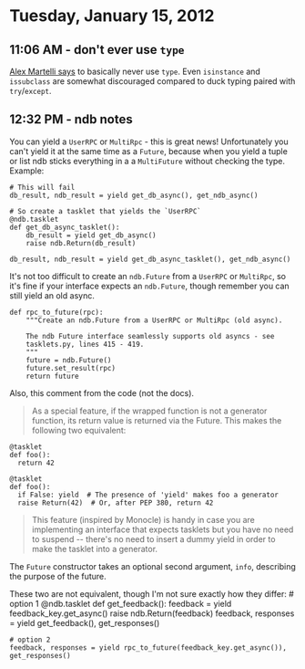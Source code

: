 # Tuesday, January 15, 2012

## 11:06 AM - don't ever use `type`

[Alex Martelli says](http://stackoverflow.com/a/1549854) to basically never use
`type`. Even `isinstance` and `issubclass` are somewhat discouraged compared to
duck typing paired with `try`/`except`.

## 12:32 PM - ndb notes

You can yield a `UserRPC` or `MultiRpc` - this is great news! Unfortunately you
can't yield it at the same time as a `Future`, because when you yield a tuple
or list ndb sticks everything in a a `MultiFuture` without checking the type.
Example:

    # This will fail
    db_result, ndb_result = yield get_db_async(), get_ndb_async()

    # So create a tasklet that yields the `UserRPC`
    @ndb.tasklet
    def get_db_async_tasklet():
        db_result = yield get_db_async()
        raise ndb.Return(db_result)

    db_result, ndb_result = yield get_db_async_tasklet(), get_ndb_async()

It's not too difficult to create an `ndb.Future` from a `UserRPC` or
`MultiRpc`, so it's fine if your interface expects an `ndb.Future`, though
remember you can still yield an old async.

    def rpc_to_future(rpc):
        """Create an ndb.Future from a UserRPC or MultiRpc (old async).

        The ndb Future interface seamlessly supports old asyncs - see
        tasklets.py, lines 415 - 419.
        """
        future = ndb.Future()
        future.set_result(rpc)
        return future

Also, this comment from the code (not the docs).

> As a special feature, if the wrapped function is not a generator function,
> its return value is returned via the Future.  This makes the following two
> equivalent:

    @tasklet
    def foo():
      return 42
  
    @tasklet
    def foo():
      if False: yield  # The presence of 'yield' makes foo a generator
      raise Return(42)  # Or, after PEP 380, return 42

> This feature (inspired by Monocle) is handy in case you are implementing an
> interface that expects tasklets but you have no need to suspend -- there's no
> need to insert a dummy yield in order to make the tasklet into a generator.

The `Future` constructor takes an optional second argument, `info`, describing
the purpose of the future.

These two are not equivalent, though I'm not sure exactly how they differ:
    # option 1
    @ndb.tasklet
    def get_feedback():
        feedback = yield feedback_key.get_async()
        raise ndb.Return(feedback)
    feedback, responses = yield get_feedback(), get_responses()

    # option 2
    feedback, responses = yield rpc_to_future(feedback_key.get_async()), get_responses()
